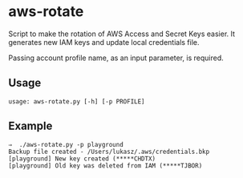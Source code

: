 # aws-rotate
Script to make the rotation of AWS Access and Secret Keys easier.
It generates new IAM keys and update local credentials file.

Passing account profile name, as an input parameter, is required.

## Usage
```
usage: aws-rotate.py [-h] [-p PROFILE]
```

## Example

```
⇒  ./aws-rotate.py -p playground
Backup file created - /Users/lukasz/.aws/credentials.bkp
[playground] New key created (*****CHDTX)
[playground] Old key was deleted from IAM (*****TJBOR)
```
